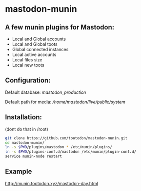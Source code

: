 # mastodon-munin
## A few munin plugins for Mastodon:

* Local and Global accounts
* Local and Global toots
* Global connected instances
* Local active accounts
* Local files size
* Local new toots

## Configuration:

Default database: *mastodon_production*

Default path for media: */home/mastodon/live/public/system*

## Installation:
(dont do that in /root)
```bash
git clone https://github.com/tootodon/mastodon-munin.git
cd mastodon-munin/
ln -s $PWD/plugins/mastodon_* /etc/munin/plugins/
ln -s $PWD/plugins-conf.d/mastodon /etc/munin/plugin-conf.d/
service munin-node restart
```
## Example
http://munin.tootodon.xyz/mastodon-day.html
